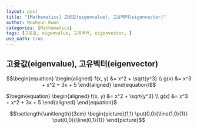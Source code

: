 ```yaml
--- 
layout: post
title: "[Mathematics] 고윳값(eigenvalue), 고유벡터(eigenvector)"
author: Woohyun Kwon
categories: [Mathematics]
tags: [고윳값, eigenvalue, 고유벡터, eigenvector, ]
use_math: true
---
```


## 고윳값(eigenvalue), 고유벡터(eigenvector)

$$\begin{equation}
\begin{aligned}
f(x, y) &= x^2 + \sqrt{y^3} \\
g(x) &= x^3 + x^2 + 3x + 5
\end{aligned}
\end{equation}$$

$\begin{equation}
\begin{aligned}
f(x, y) &= x^2 + \sqrt{y^3} \\
g(x) &= x^3 + x^2 + 3x + 5
\end{aligned}
\end{equation}$

$$\setlength{\unitlength}{3cm}
\begin{picture}(1,1)
\put(0,0){\line(1,0){1}}
\put(0,0){\line(0,1){1}}
\end{picture}$$
